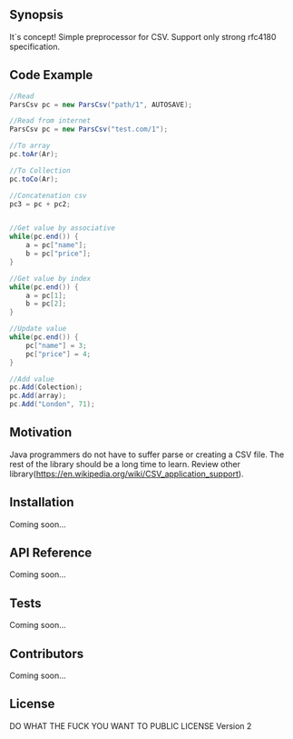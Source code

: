 ## Synopsis

It`s concept! 
Simple preprocessor for CSV.
Support only strong rfc4180 specification.

## Code Example

```java
//Read
ParsCsv pc = new ParsCsv("path/1", AUTOSAVE);

//Read from internet
ParsCsv pc = new ParsCsv("test.com/1");

//To array
pc.toAr(Ar);

//To Collection
pc.toCo(Ar);

//Concatenation csv
pc3 = pc + pc2;


//Get value by associative
while(pc.end()) {
    a = pc["name"];
    b = pc["price"];
}

//Get value by index
while(pc.end()) {
    a = pc[1];
    b = pc[2];
}

//Update value
while(pc.end()) {
    pc["name"] = 3;
    pc["price"] = 4;
}

//Add value
pc.Add(Colection);
pc.Add(array);
pc.Add("London", 71);
```
    
## Motivation

Java programmers do not have to suffer parse or creating a CSV file.
The rest of the library should be a long time to learn.
Review other library(https://en.wikipedia.org/wiki/CSV_application_support).

## Installation

Coming soon...

## API Reference

Coming soon...

## Tests

Coming soon...

## Contributors

Coming soon...

## License

DO WHAT THE FUCK YOU WANT TO PUBLIC LICENSE Version 2




